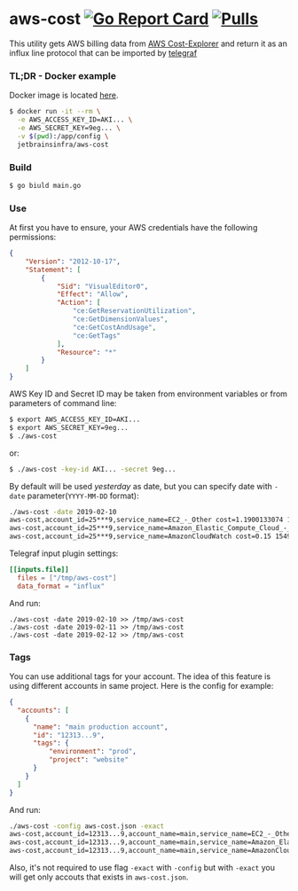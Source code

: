 aws-cost [![Go Report Card](https://goreportcard.com/badge/github.com/jetbrains-infra/aws-cost)](https://goreportcard.com/report/github.com/jetbrains-infra/aws-cost) [![Pulls](https://img.shields.io/docker/pulls/jetbrainsinfra/aws-cost.svg)](https://hub.docker.com/r/jetbrainsinfra/aws-cost)
=====

This utility gets AWS billing data from [AWS Cost-Explorer](https://aws.amazon.com/aws-cost-management/aws-cost-explorer/) and return it as an influx line protocol that can be imported by [telegraf](https://github.com/influxdata/telegraf)

### TL;DR - Docker example
Docker image is located [here](https://hub.docker.com/r/jetbrainsinfra/aws-cost).
```bash
$ docker run -it --rm \
  -e AWS_ACCESS_KEY_ID=AKI... \
  -e AWS_SECRET_KEY=9eg... \
  -v $(pwd):/app/config \
  jetbrainsinfra/aws-cost
```

### Build
```bash
$ go biuld main.go
```

### Use
At first you have to ensure, your AWS credentials have the following permissions:
```json
{
    "Version": "2012-10-17",
    "Statement": [
        {
            "Sid": "VisualEditor0",
            "Effect": "Allow",
            "Action": [
                "ce:GetReservationUtilization",
                "ce:GetDimensionValues",
                "ce:GetCostAndUsage",
                "ce:GetTags"
            ],
            "Resource": "*"
        }
    ]
}
```

AWS Key ID and Secret ID may be taken from environment variables or from parameters of command line:
```bash
$ export AWS_ACCESS_KEY_ID=AKI...
$ export AWS_SECRET_KEY=9eg...
$ ./aws-cost
```
or:
```bash
$ ./aws-cost -key-id AKI... -secret 9eg... 
```

By default will be used *yesterday* as date, but you can specify date with `-date` parameter(`YYYY-MM-DD` format):
```bash
./aws-cost -date 2019-02-10
aws-cost,account_id=25***9,service_name=EC2_-_Other cost=1.1900133074 1549756800000000000
aws-cost,account_id=25***9,service_name=Amazon_Elastic_Compute_Cloud_-_Compute cost=15.1200098849 1549756800000000000
aws-cost,account_id=25***9,service_name=AmazonCloudWatch cost=0.15 1549756800000000000
```

Telegraf input plugin settings:
```toml
[[inputs.file]]
  files = ["/tmp/aws-cost"]
  data_format = "influx"
```
And run:
```
./aws-cost -date 2019-02-10 >> /tmp/aws-cost
./aws-cost -date 2019-02-11 >> /tmp/aws-cost
./aws-cost -date 2019-02-12 >> /tmp/aws-cost
```

### Tags

You can use additional tags for your account. The idea of this feature is using different accounts in same project. Here is the config for example:
```json
{
  "accounts": [
    {
      "name": "main production account",
      "id": "12313...9",
      "tags": {
          "environment": "prod",
          "project": "website"
      }
    }
  ]
}
```
And run:
```bash
./aws-cost -config aws-cost.json -exact
aws-cost,account_id=12313...9,account_name=main,service_name=EC2_-_Other,environment=prod,project=website cost=1.1900133074 1549756800000000000
aws-cost,account_id=12313...9,account_name=main,service_name=Amazon_Elastic_Compute_Cloud_-_Compute,environment=prod,project=website cost=15.1200098849 1549756800000000000
aws-cost,account_id=12313...9,account_name=main,service_name=AmazonCloudWatch,environment=prod,project=website cost=0.15 1549756800000000000
```
Also, it's not required to use flag `-exact` with `-config` but with `-exact` you will get only accouts that exists in `aws-cost.json`.
